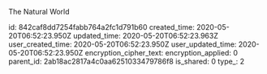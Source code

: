 The Natural World

id: 842caf8dd7254fabb764a2fc1d791b60
created_time: 2020-05-20T06:52:23.950Z
updated_time: 2020-05-20T06:52:23.963Z
user_created_time: 2020-05-20T06:52:23.950Z
user_updated_time: 2020-05-20T06:52:23.950Z
encryption_cipher_text: 
encryption_applied: 0
parent_id: 2ab18ac2817a4c0aa6251033479786f8
is_shared: 0
type_: 2